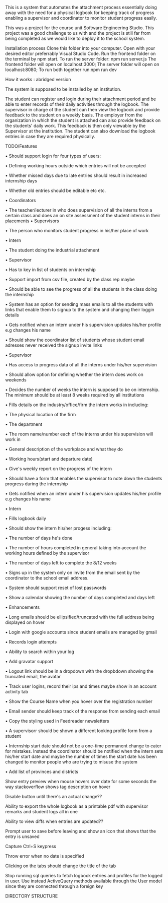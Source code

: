 This is a system that automates the attachment process essentially doing away with the need for a physical logbook for keeping track of progress enabling a supervisor and coordinator to monitor student progress easily.

This was a project for the course unit Software Engineering Studio. This project was a good challenge to us with and the project is still far from being completed as we would like to deploy it to the school system.

Installation process
Clone this folder into your computer.
Open with your desired editor preferrably Visual Studio Code.
Run the frontend folder on the terminal by npm start.
To run the server folder: npm run server.js
The frontend folder will open on localhost:3000;
The server folder will open on localhost:8080;
To run both together run:npm run dev


How it works : abridged version

The system is supposed to be installed  by an institution. 

The student can register and login during their attachment period and be able to enter records of their daily activities through the logbook. The supervisor in charge of the student can then view the logbook and provide feedback to the student on a weekly basis. The employer from the organization in which the student is attached can also provide feedback on the students' daily work. This feedback is then only viewable by the Supervisor at the institution. The student can also download the logbook entries in case they are required physically.

TODO/Features

•	Should support login for four types of users:

•	Defining working hours outside which entries will not be accepted

•	Whether missed days due to late entries should result in increased internship days

•	Whether old entries should be editable etc etc.

•	Coordinators

•	The teacher/lecturer in who does supervision of all the interns from a certain class and does an on site assessment of the student interns in their placements
•	Supervisors


•	The person who monitors student progress in his/her place of work

•	Intern

•	The student doing the industrial attachment

•	Supervisor


•	Has to key in list of students on internship

•	Support import from csv file, created by the class rep maybe

•	Should be able to see the progress of all the students in the class doing the internship

•	System has an option for sending mass emails to all the students with links that enable them to signup to the system and changing their loggin details

•	Gets notified when an intern under his supervision updates his/her profile e.g changes his name

•	Should show the coordinator list of students whose student email adresses never received the signup invite links

•	Supervisor


•	Has access to progress data of all the interns under his/her supervision

•	Should allow option for defining whether the intern does work on weekends

•	Decides the number of weeks the intern is supposed to be on internship. The minimum should be at least 8 weeks required by all institutions

•	Fills details on the industry/office/firm the intern works in including:

•	The physical location of the firm

•	The department

•	The room name/number each of the interns under his supervision will work in

•	General description of the workplace and what they do

•	Working hours(start and departure date)

•	Give's weekly report on the progress of the intern

•	Should have a form that enables the supervisor to note down the students progress during the internship

•	Gets notified when an intern under his supervision updates his/her profile e.g changes his name

•	Intern

•	Fills logbook daily

•	Should show the intern his/her progess including:

•	The number of days he's done

•	The number of hours completed in general taking into account the working hours defined by the supervisor

•	The number of days left to complete the 8/12 weeks 

•	Signs up in the system only on invite from the email sent by the coordinator to the school email address.

•	System should support reset of lost passwords

•	Show a calendar showing the number of days completed and days left

•	Enhancements

•	Long emails should be ellipsified/truncated with the full address being displayed on hover

•	Login with google accounts since student emails are managed by gmail

•	Records login attempts

•	Ability to search within your log

•	Add gravatar support

•	Logout link should be in a dropdown with the dropbdown showing the truncated email, the avatar

•	Track user logins, record their ips and times maybe show in an account activity tab

•	Show the Course Name when you hover over the registration number

•	Email sender should keep track of the response from sending each email

•	Copy the styling used in Feedreader newsletters

•	A supervisorr should be shown a different looking profile form from a student

•	Internship start date should not be a one-time permanent change to cater for mistakes. Instead the coordinator should be notified when the intern sets his/her start date and maybe the number of times the start date has been changed to monitor people who are trying to misuse the system

•	Add list of provinces and districts


Show entry preview when mouse hovers over date for some seconds the way stackoverflow shows tag description on hover

Disable button until there's an actual change??

Ability to export the whole logbook as a printable pdf with supervisor remarks and student logs all in one

Ability to view diffs when entries are updated??

Prompt user to save before leaving and show an icon that shows that the entry is unsaved

Capture Ctrl+S keypress

Throw error when no date is specified

Clicking on the tabs should change the title of the tab

Stop running sql queries to fetch logbook entries and profiles for the logged in user. Use instead ActiveQuery methods available through the User model since they are connected through a foreign key


DIRECTORY STRUCTURE



